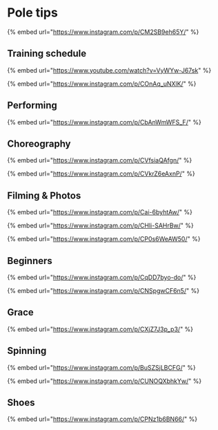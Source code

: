 # Pole tips

{% embed url="https://www.instagram.com/p/CM2SB9eh65Y/" %}

## Training schedule

{% embed url="https://www.youtube.com/watch?v=VyWYw-J67sk" %}

{% embed url="https://www.instagram.com/p/COnAq_uNXlK/" %}

## Performing

{% embed url="https://www.instagram.com/p/CbAnWmWFS_F/" %}

## Choreography

{% embed url="https://www.instagram.com/p/CVfsiaQAfgn/" %}

{% embed url="https://www.instagram.com/p/CVkrZ6eAxnP/" %}

## Filming & Photos

{% embed url="https://www.instagram.com/p/Cai-6byhtAw/" %}

{% embed url="https://www.instagram.com/p/CHli-SAHrBw/" %}

{% embed url="https://www.instagram.com/p/CP0s6WeAW50/" %}

## Beginners

{% embed url="https://www.instagram.com/p/CqDD7byo-do/" %}

{% embed url="https://www.instagram.com/p/CNSpgwCF6n5/" %}

## Grace

{% embed url="https://www.instagram.com/p/CXjZ7J3p_p3/" %}

## Spinning

{% embed url="https://www.instagram.com/p/BuSZSjLBCFG/" %}

{% embed url="https://www.instagram.com/p/CUNOQXbhkYw/" %}

## Shoes

{% embed url="https://www.instagram.com/p/CPNz1b6BN66/" %}
